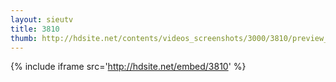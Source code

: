 ```yaml
---
layout: sieutv
title: 3810
thumb: http://hdsite.net/contents/videos_screenshots/3000/3810/preview_360p.mp4.jpg
---
```

{% include iframe src='http://hdsite.net/embed/3810' %}
 
